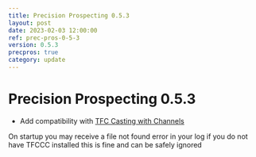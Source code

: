 ```yaml
---
title: Precision Prospecting 0.5.3
layout: post
date: 2023-02-03 12:00:00
ref: prec-pros-0-5-3
version: 0.5.3
precpros: true
category: update
---
```


# Precision Prospecting 0.5.3

- Add compatibility with [TFC Casting with Channels](https://www.curseforge.com/minecraft/mc-mods/tfc-casting-with-channels)

On startup you may receive a file not found error in your log if you do not have TFCCC installed this is fine and can be safely ignored
